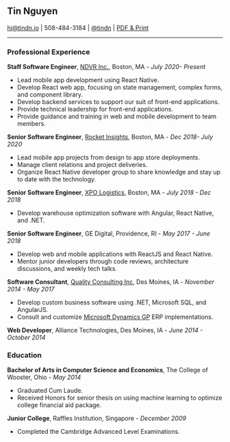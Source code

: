 ## Tin Nguyen

hi@tindn.io | 508-484-3184 | [@tindn](https://twitter.com/tindn) | [PDF & Print](https://github.com/tindn/resume/blob/master/TinNguyen.pdf)

---

### Professional Experience

**Staff Software Engineer**, [NDVR Inc.](https://ndvr.com/), Boston, MA -
_July 2020- Present_

- Lead mobile app development using React Native.
- Develop React web app, focusing on state management, complex forms, and component library.
- Develop backend services to support our suit of front-end applications.
- Provide technical leadership for front-end applications.
- Provide guidance and training in web and mobile development to team members.

**Senior Software Engineer**, [Rocket Insights](http://rocketinsights.com/), Boston, MA -
_Dec 2018- July 2020_

- Lead mobile app projects from design to app store deployments.
- Manage client relations and project deliveries.
- Organize React Native developer group to share knowledge and stay up to date with the technology.

**Senior Software Engineer**, [XPO Logistics](https://www.xpo.com/), Boston, MA -
_July 2018 - Dec 2018_

- Develop warehouse optimization software with Angular, React Native, and .NET.

**Senior Software Engineer**, GE Digital, Providence, RI -
_May 2017 - June 2018_

- Develop web and mobile applications with ReactJS and React Native.
- Mentor junior developers through code reviews, architecture discussions, and weekly tech talks.

**Software Consultant**, [Quality Consulting Inc](https://qci.com), Des Moines, IA -
_November 2014 - May 2017_

- Develop custom business software using .NET, Microsoft SQL, and AngularJS.
- Consult and customize [Microsoft Dynamics GP](https://www.microsoft.com/en-us/dynamics365/gp-overview) ERP implementations.

**Web Developer**, Alliance Technologies, Des Moines, IA -
_June 2014 - October 2014_

### Education

**Bachelor of Arts in Computer Science and Economics**, The College of Wooster, Ohio -
_May 2014_

- Graduated Cum Laude.
- Received Honors for senior thesis on using machine learning to optimize college financial aid package.

**Junior College**, Raffles Institution, Singapore -
_December 2009_

- Completed the Cambridge Advanced Level Examinations.
